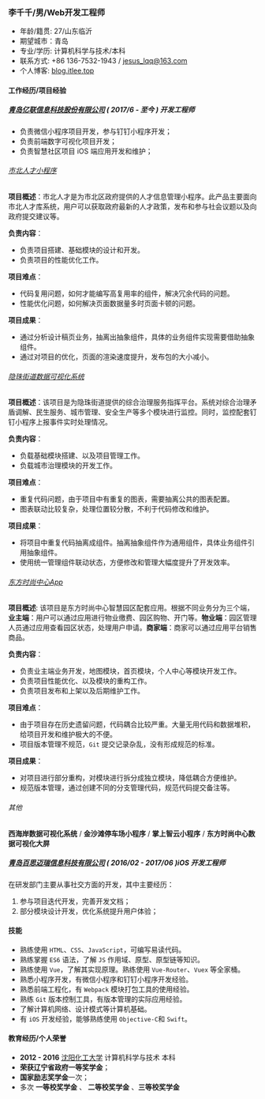### 李千千/男/Web开发工程师

- 年龄/籍贯: 27/山东临沂
- 期望城市：青岛
- 专业/学历: 计算机科学与技术/本科
- 联系方式: +86 136-7532-1943 / [jesus_lqq@163.com](jesus_lqq@163.com)
- 个人博客: [blog.itlee.top](https://blog.itlee.top)

#### 工作经历/项目经验

##### [青岛亿联信息科技股份有限公司](http://www.elinkchina.com.cn/) ( *2017/6 - 至今* ) **开发工程师**

* 负责微信小程序项目开发，参与钉钉小程序开发；
* 负责前端数字可视化项目开发；
* 负责智慧社区项目 iOS 端应用开发和维护；
  
###### [市北人才小程序]()

**项目概述**：市北人才是为市北区政府提供的人才信息管理小程序。此产品主要面向市北人才库系统，用户可以获取政府最新的人才政策，发布和参与社会议题以及向政府提交建议等。

**负责内容**：
- 负责项目搭建、基础模块的设计和开发。
- 负责项目的性能优化工作。

**项目难点**：

* 代码复用问题，如何才能编写高复用率的组件，解决冗余代码的问题。
* 性能优化问题，如何解决页面数据量多时页面卡顿的问题。

**项目成果**：

* 通过分析设计稿页业务，抽离出抽象组件，具体的业务组件实现需要借助抽象组件。
* 通过对项目的优化，页面的渲染速度提升，发布包的大小减小。

###### [隐珠街道数据可视化系统]()

**项目概述**：该项目是为隐珠街道提供的综合治理服务指挥平台。系统对综合治理矛盾调解、民生服务、城市管理、安全生产等多个模块进行监控。同时，监控配套钉钉小程序上报事件实时处理情况。

**负责内容**：

* 负载基础模块搭建、以及项目管理工作。
* 负载城市治理模块的开发工作。

**项目难点**：

* 重复代码问题，由于项目中有重复的图表，需要抽离公共的图表配置。
* 图表联动比较复杂，处理位置较分散，不利于代码修改和维护。

**项目成果**：

* 将项目中重复代码抽离成组件。抽离抽象组件作为通用组件，具体业务组件引用抽象组件。
* 使用统一管理组件联动状态，方便修改和管理大幅度提升了开发效率。

###### [东方时尚中心App](https://itunes.apple.com/cn/app/%E5%97%A8%E5%AE%A2%E5%B8%9D%E5%9B%BD%E7%89%A9%E4%B8%9A%E7%AB%AF/id1373158421?mt=8)

**项目概述**: 该项目是东方时尚中心智慧园区配套应用。根据不同业务分为三个端，**业主端**：用户可以通过应用进行物业缴费、园区购物、开门等。**物业端**：园区管理人员通过应用查看园区状态，处理用户申请。**商家端**：商家可以通过应用平台销售商品。

**负责内容**：

* 负责业主端业务开发，地图模块，首页模块，个人中心等模块开发工作。
* 负责项目性能优化、以及模块的重构工作。
* 负责项目发布和上架以及后期维护工作。

**项目难点**：

* 由于项目存在历史遗留问题，代码耦合比较严重。大量无用代码和数据堆积，给项目开发和维护极大的不便。
* 项目版本管理不规范，`Git` 提交记录杂乱，没有形成规范的标准。

**项目成果**：

* 对项目进行部分重构，对模块进行拆分成独立模块，降低耦合方便维护。
* 规范版本管理，通过创建不同的分支管理代码，规范代码提交备注等。

###### 其他

**西海岸数据可视化系统** / **金沙滩停车场小程序** / **掌上智云小程序** / **东方时尚中心数据可视化大屏**

#####  [青岛百思迈瑞信息科技有限公司]() ( *2016/02 - 2017/06* )**iOS 开发工程师**

在研发部门主要从事社交方面的开发，其中主要经历：

1. 参与项目迭代开发，完善开发文档；
2. 部分模块设计开发，优化系统提升用户体验；

#### 技能

- 熟练使用 `HTML`、`CSS`、`JavaScript`，可编写易读代码。
- 熟练掌握 `ES6` 语法，了解 `JS` 作用域、原型、原型链等知识。
- 熟练使用 `Vue`，了解其实现原理。熟练使用 `Vue-Router`、`Vuex` 等全家桶。
- 熟悉小程序开发，有微信小程序和钉钉小程序开发经验。
- 熟悉前端工程化，有 `Webpack` 模块打包工具的使用经验。
- 熟练 `Git` 版本控制工具，有版本管理的实际应用经验。
- 了解计算机网络、设计模式等计算机基础。
- 有 `iOS` 开发经验，能够熟练使用 `Objective-C`和 `Swift`。

#### 教育经历/个人荣誉

* **2012 - 2016** [沈阳化工大学](http://www.syuct.edu.cn/) 计算机科学与技术 本科
* **荣获辽宁省政府一等奖学金**；
* **国家励志奖学金**一次；
* 多次 **一等校奖学金** 、 **二等校奖学金** 、**三等校奖学金** 

